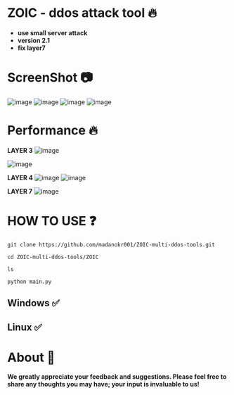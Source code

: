 # ZOIC - ddos attack tool 🔥

- **use small server attack**
- **version 2.1**
- **fix layer7**
  
# ScreenShot 📷
![image](https://github.com/user-attachments/assets/668932b2-2839-46cd-9640-242d658abedb)
![image](https://github.com/user-attachments/assets/e2602073-fc9c-479e-add2-06ed8689e4b4)
![image](https://github.com/user-attachments/assets/e1fb828d-2256-44f1-86ee-399c9299e3d8)
![image](https://github.com/user-attachments/assets/12d905e2-36e5-4909-9eea-c49b194f3115)






# Performance 🔥
**LAYER 3**
![image](https://github.com/user-attachments/assets/c48ae922-b6e5-41f0-8b0c-1be159e723b8)

![image](https://github.com/user-attachments/assets/6a7241e9-7df9-45c2-b5f2-e70f4da7698b)


**LAYER 4**
![image](https://github.com/user-attachments/assets/3b2ba91d-4e9b-4bd7-b151-4e64ac4b2aa5)
![image](https://github.com/user-attachments/assets/93269753-3b75-43bc-9167-558733939a11)




**LAYER 7**
![image](https://github.com/user-attachments/assets/6abcdcd4-7d17-41a8-b074-2f8513331b66)




# HOW TO USE ❓
```
git clone https://github.com/madanokr001/ZOIC-multi-ddos-tools.git
```
```
cd ZOIC-multi-ddos-tools/ZOIC
```
```
ls
```
```
python main.py
```

## Windows ✅
## Linux ✅

# About 🤑
**We greatly appreciate your feedback and suggestions. Please feel free to share any thoughts you may have; your input is invaluable to us!**






